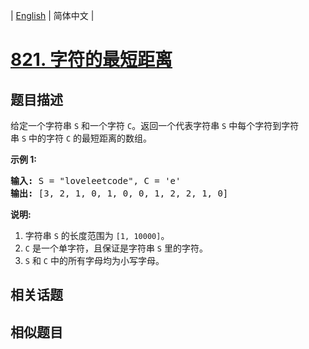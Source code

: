 
| [English](README_EN.md) | 简体中文 |

# [821. 字符的最短距离](https://leetcode-cn.com/problems/shortest-distance-to-a-character/)

## 题目描述

<p>给定一个字符串&nbsp;<code>S</code>&nbsp;和一个字符&nbsp;<code>C</code>。返回一个代表字符串&nbsp;<code>S</code>&nbsp;中每个字符到字符串&nbsp;<code>S</code>&nbsp;中的字符&nbsp;<code>C</code>&nbsp;的最短距离的数组。</p>

<p><strong>示例 1:</strong></p>

<pre>
<strong>输入:</strong> S = &quot;loveleetcode&quot;, C = &#39;e&#39;
<strong>输出:</strong> [3, 2, 1, 0, 1, 0, 0, 1, 2, 2, 1, 0]
</pre>

<p><strong>说明:</strong></p>

<ol>
	<li>字符串&nbsp;<code>S</code>&nbsp;的长度范围为&nbsp;<code>[1, 10000]</code>。</li>
	<li><code>C</code>&nbsp;是一个单字符，且保证是字符串&nbsp;<code>S</code>&nbsp;里的字符。</li>
	<li><code>S</code>&nbsp;和&nbsp;<code>C</code>&nbsp;中的所有字母均为小写字母。</li>
</ol>


## 相关话题



## 相似题目


